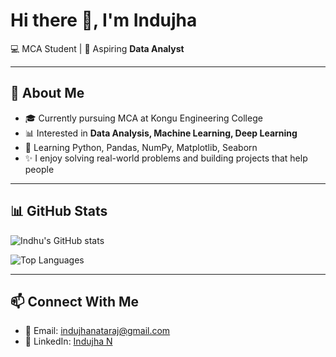 # Hi there 👋, I'm Indujha 

💻 MCA Student | 🌱 Aspiring **Data Analyst** 

---

## 🚀 About Me
- 🎓 Currently pursuing MCA at Kongu Engineering College  
- 📊 Interested in **Data Analysis, Machine Learning, Deep Learning**  
- 🌱 Learning Python, Pandas, NumPy, Matplotlib, Seaborn  
- ✨ I enjoy solving real-world problems and building projects that help people  

---

## 📊 GitHub Stats
![Indhu's GitHub stats](https://github-readme-stats.vercel.app/api?username=Indujha-22&show_icons=true&theme=radical)

![Top Languages](https://github-readme-stats.vercel.app/api/top-langs/?username=Indujha-22&layout=compact&theme=radical)

---

## 📫 Connect With Me
- 📧 Email: indujhanataraj@gmail.com  
- 💼 LinkedIn: [Indujha N](https://www.linkedin.com/in/indujha-n-b99ab5373)  
